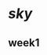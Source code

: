 # ***sky***

## **week1**


<!--stackedit_data:
eyJkaXNjdXNzaW9ucyI6eyJvcFJwM3lVRkM0UXcwc3JyIjp7In
RleHQiOiIqKnN0cm9uZyB0ZXh0KioiLCJlbmQiOjAsInN0YXJ0
IjoyOH19LCJjb21tZW50cyI6eyJURzNCaUtHYkNZZGZwVjJ4Ij
p7ImRpc2N1c3Npb25JZCI6Im9wUnAzeVVGQzRRdzBzcnIiLCJz
dWIiOiJnaDo0MzE3NDIwNiIsInRleHQiOiJza3kiLCJjcmVhdG
VkIjoxNTM5Njg5NTA3Mjg5fX0sImhpc3RvcnkiOlstMTU5MjQx
NzQ5OV19
-->